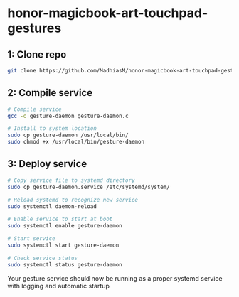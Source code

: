 # honor-magicbook-art-touchpad-gestures

## 1: Clone repo
```bash
git clone https://github.com/MadhiasM/honor-magicbook-art-touchpad-gestures
```

## 2: Compile service

```bash
# Compile service
gcc -o gesture-daemon gesture-daemon.c

# Install to system location
sudo cp gesture-daemon /usr/local/bin/
sudo chmod +x /usr/local/bin/gesture-daemon
```

## 3: Deploy service

```bash
# Copy service file to systemd directory
sudo cp gesture-daemon.service /etc/systemd/system/

# Reload systemd to recognize new service
sudo systemctl daemon-reload

# Enable service to start at boot
sudo systemctl enable gesture-daemon

# Start service
sudo systemctl start gesture-daemon

# Check service status
sudo systemctl status gesture-daemon
```

Your gesture service should now be running as a proper systemd service with logging and automatic startup

